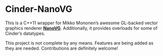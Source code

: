 # Cinder-NanoVG

This is a C++11 wrapper for Mikko Mononen’s awesome GL-backed vector graphics renderer [**NanoVG**](https://github.com/memononen/nanovg). Additionally, it provides overloads for some of Cinder’s datatypes.

This project is not complete by any means. Features are being added as they are needed. Contributions are definitely welcome!
